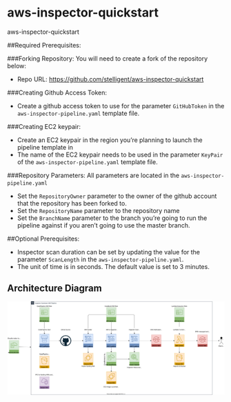 # aws-inspector-quickstart
aws-inspector-quickstart

##Required Prerequisites:

###Forking Repository:
You will need to create a fork of the repository below:
- Repo URL: https://github.com/stelligent/aws-inspector-quickstart

###Creating Github Access Token:
- Create a github access token to use for the parameter `GitHubToken` in the `aws-inspector-pipeline.yaml` template file.

###Creating EC2 keypair:
- Create an EC2 keypair in the region you’re planning to launch the pipeline template in
- The name of the EC2 keypair needs to be used in the parameter `KeyPair` of the `aws-inspector-pipeline.yaml` template file.

###Repository Parameters:
All parameters are located in the `aws-inspector-pipeline.yaml`
- Set the `RepositoryOwner` parameter to the owner of the github account that the repository has been forked to.
- Set the `RepositoryName` parameter to the repository name
- Set the `BranchName` parameter to the branch you’re going to run the pipeline against if you aren’t going to use the master branch.

##Optional Prerequisites:
- Inspector scan duration can be set by updating the value for the parameter `ScanLength` in the `aws-inspector-pipeline.yaml`.  
- The unit of time is in seconds.  The default value is set to 3 minutes. 

## Architecture Diagram
![architecture diagram](inspector-quickstart-diagram.svg)